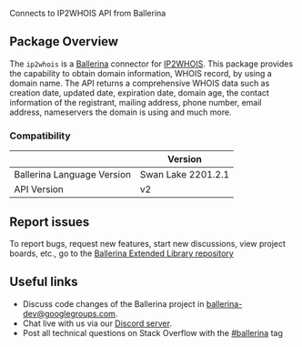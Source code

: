 Connects to IP2WHOIS API from Ballerina

## Package Overview
The `ip2whois` is a [Ballerina](https://ballerina.io/) connector for [IP2WHOIS](https://www.ip2whois.com/developers-api).
This package provides the capability to obtain domain information, WHOIS record, by using a domain name. The API returns a comprehensive WHOIS data such as creation date, updated date, expiration date, domain age, the contact information of the registrant, mailing address, phone number, email address, nameservers the domain is using and much more.

### Compatibility
|                               | Version               |
|-------------------------------|-----------------------|
| Ballerina Language Version    | Swan Lake 2201.2.1      |
| API Version                   | v2                    |

## Report issues
To report bugs, request new features, start new discussions, view project boards, etc., go to the [Ballerina Extended Library repository](https://github.com/ballerina-platform/ballerina-extended-library)

## Useful links
- Discuss code changes of the Ballerina project in [ballerina-dev@googlegroups.com](mailto:ballerina-dev@googlegroups.com).
- Chat live with us via our [Discord server](https://discord.gg/ballerinalang).
- Post all technical questions on Stack Overflow with the [#ballerina](https://stackoverflow.com/questions/tagged/ballerina) tag
